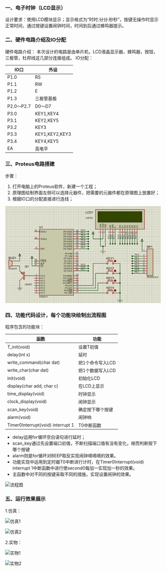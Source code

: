 ### 一、电子时钟（LCD显示）

设计要求：使用LCD模块显示；显示格式为“时时:分分:秒秒”，按键无操作时显示正常时间，通过按键设置闹钟时间，时间到后通过蜂鸣器提示。

### 二、硬件电路介绍及IO分配
硬件电路介绍：
本次设计的电路是由单片机，LCD液晶显示器，蜂鸣器，按钮，三极管，杜邦线这几部分连接组成。
IO分配：

| IO口     |  外设    |
| ---- | ---- |
| P1.0 | RS |
| P1.1 | RW |
| P1.2 | E |
| P1.3 | 三极管基极 |
| P2.0～P2.7 | D0～D7 |
| P3.0 | KEY1,KEY4 |
| P3.1 | KEY2,KEY5 |
| P3.2 | KEY3 |
| P3.3 | KEY1,KEY2,KEY3 |
| P3.4 | KEY4,KEY5 |
| EA | 高电平 |

### 三、Proteus电路搭建

步骤：

1. 打开电脑上的Proteus软件，新建一个工程；
2. 原理图绘制界面左侧可以选择元器件，把需要的元器件都在原理图上放置好；
3. 根据IO口的分配直接进行连线；

![线路图](./src/s_zong.png)
### 四、功能代码设计，每个功能块绘制出流程图
程序包含的功能块：

| 函数                              | 功能             |
| --------------------------------- | ---------------- |
| T_init(void)                      | 设置T初值        |
| delay(int x)                      | 延时             |
| write_command(char dat)           | 把1个命令写入LCD |
| write_char(char dat)              | 把1个数据写入LCD |
| init(void)                        | 初始化LCD        |
| display(char add, char c)         | 在LCD上显示      |
| time_display(void)                | 时钟显示         |
| clock_display(void)               | 闹钟显示         |
| scan_key(void)                    | 确定按下哪个按键 |
| alarm(void)                       | 闹钟响           |
| Timer0Interrupt(void) interrupt 1 | T0中断函数       |

- delay运用for循环空白语句进行延时；
- scan_key通过先设置端口初值，不断扫描端口值有没有变化，继而判断按下哪个按键
- alarm则是for循环对BEEP取反实现闹钟嘀嘀嘀的效果。
- 功能实现中运用到定时器T0中断进行计时，在Timer0Interrupt(void) interrupt 1中断函数中进行使second0每加一实现加一秒的效果。
- 主函数中对不同的按键采取不同的措施，实现设置闹钟的效果。

![流程图](https://raw.githubusercontent.com/Lyunvy/picBed/master/picgo/20210812165830.png)

### 五、运行效果展示
1.仿真：

![仿真1](https://raw.githubusercontent.com/Lyunvy/picBed/master/picgo/20210812172416.png)

![仿真2](https://raw.githubusercontent.com/Lyunvy/picBed/master/picgo/20210812172417.png)

2.实物：

![实物1](https://raw.githubusercontent.com/Lyunvy/picBed/master/picgo/20210812172827.jpeg)

![实物2](https://raw.githubusercontent.com/Lyunvy/picBed/master/picgo/20210812172419.jpg)

